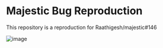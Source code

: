 # Majestic Bug Reproduction

This repository is a reproduction for Raathigesh/majestic#146

![image](https://user-images.githubusercontent.com/1612643/57396346-3a625000-7198-11e9-992d-72eaf62d149d.png)